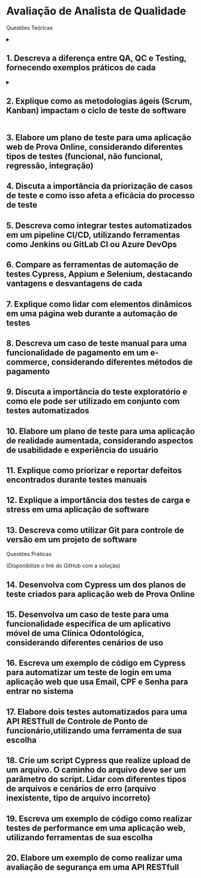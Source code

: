 # Avaliação de Analista de Qualidade

Questões Teóricas
<details>
  <summary>

## 1. Descreva a diferença entre QA, QC e Testing, fornecendo exemplos práticos de cada

  </summary>

### QA, QC e Testing: Uma Visão Geral

- **QA, QC e Testing** são termos frequentemente utilizados no contexto da garantia da qualidade, especialmente no desenvolvimento de software, mas também se aplicam a outros setores. Embora estejam interligados, cada um possui um foco e um conjunto de atividades específicas.

#### Quality Assurance (QA) - Garantia da Qualidade

- **Foco:** O QA se concentra em **prevenir** defeitos e garantir que os processos de desenvolvimento sejam eficientes e eficazes. É uma abordagem proativa que visa estabelecer um ambiente de qualidade desde o início do projeto.
- **Atividades:**
  - **Definição de padrões e processos:** Estabelecer critérios de qualidade, melhores práticas e procedimentos para todas as fases do desenvolvimento.
  - **Análise de riscos:** Identificar potenciais problemas e tomar medidas para mitigá-los.
  - **Revisão de requisitos:** Garantir que os requisitos do cliente sejam claros e completos.
  - **Treinamento:** Capacitar a equipe sobre as práticas de qualidade.
- **Exemplo:** Um time de QA pode criar um guia de estilo para o código, realizar revisões de código regularmente e estabelecer um processo de aprovação para mudanças no sistema.

#### Quality Control (QC) - Controle da Qualidade

- **Foco:** O QC se concentra em **identificar e corrigir** defeitos nos produtos ou processos. É uma abordagem reativa que visa garantir que o produto final atenda aos requisitos de qualidade.
- **Atividades:**
  - **Testes:** Executar testes para verificar se o produto funciona conforme o esperado.
  - **Inspeções:** Realizar inspeções visuais e funcionais para detectar defeitos.
  - **Verificação de conformidade:** Comparar o produto com os requisitos e padrões estabelecidos.
- **Exemplo:** Um time de QC pode executar testes unitários, de integração e de sistema para identificar bugs em um software, além de realizar inspeções visuais para verificar se a interface do usuário está de acordo com as diretrizes de design.

#### Testing - Teste

- **Foco:** O testing é uma parte integrante do QC e envolve a execução de atividades para verificar se um produto ou sistema atende aos requisitos especificados.
- **Tipos de testes:**
  - **Testes unitários:** Verificam o funcionamento de unidades individuais de código.
  - **Testes de integração:** Verificam se diferentes componentes do sistema funcionam juntos.
  - **Testes de sistema:** Verificam o sistema como um todo.
  - **Testes de aceitação:** Verificam se o sistema atende aos requisitos do cliente.
  - **Exemplo:** Um engenheiro de testes pode criar casos de teste para verificar se um formulário de cadastro funciona corretamente, incluindo a validação de dados e a exibição de mensagens de erro.

### Relação entre QA, QC e Testing

- **QA** estabelece as bases para a qualidade, definindo processos e padrões.
- **QC** implementa as atividades de controle da qualidade, incluindo os testes.
- **Testing** é uma parte fundamental do QC, fornecendo evidências de que o produto atende aos requisitos.

**Em resumo:**

- **QA** é a garantia de que estamos fazendo as coisas da maneira certa.
- **QC** é a verificação de que as coisas foram feitas corretamente.
- **Testing** é a atividade de verificar se o produto funciona como esperado.

**Exemplo prático unindo os três:**

Imagine o desenvolvimento de um aplicativo de e-commerce.

- **QA:** A equipe define um processo de desenvolvimento ágil, estabelece padrões de codificação e cria um guia de estilo para a interface do usuário.
- **QC:** A equipe realiza testes automatizados para verificar o funcionamento das funcionalidades do carrinho de compras, além de testes manuais para garantir a usabilidade da interface.
- **Testing:** Um engenheiro de testes cria casos de teste para verificar se o processo de pagamento funciona corretamente, incluindo a integração com diferentes gateways de pagamento.

**Em um projeto de sucesso, QA, QC e Testing trabalham em conjunto para garantir a entrega de um produto de alta qualidade.**

</details>

<details>
  <summary>

## 2. Explique como as metodologias ágeis (Scrum, Kanban) impactam o ciclo de teste de software

  </summary>
As metodologias ágeis, como Scrum e Kanban, revolucionaram a forma como desenvolvemos software, e o ciclo de teste não ficou de fora. Ao adotar uma abordagem mais flexível e iterativa, essas metodologias trouxeram uma série de mudanças significativas para o processo de testes.

### Impacto das Metodologias Ágeis no Ciclo de Teste

- **Teste Contínuo:** Ao invés de grandes ciclos de teste ao final do desenvolvimento, as metodologias ágeis incentivam o teste contínuo em cada sprint. Isso permite identificar e corrigir defeitos mais rapidamente, reduzindo o custo de correção e aumentando a qualidade do software.
- **Colaboração entre Desenvolvedores e Testers:** A comunicação e a colaboração são fundamentais nas metodologias ágeis. Desenvolvedores e testadores trabalham juntos desde o início do projeto, o que facilita a identificação de requisitos, a criação de testes e a resolução de problemas.
- **Automação de Testes:** A automação de testes é essencial para garantir a velocidade e a repetibilidade dos testes em um ambiente ágil. Ferramentas de automação permitem executar um grande número de testes em pouco tempo, liberando os testadores para se concentrarem em atividades de maior valor.
- **Testes de Aceitação pelo Usuário:** Os usuários finais estão mais envolvidos no processo de desenvolvimento ágil. Isso permite que eles forneçam feedback constante sobre o produto, garantindo que o software atenda às suas necessidades e expectativas.
- **Adaptação a Mudanças:** As metodologias ágeis são altamente adaptáveis a mudanças. Os planos de teste podem ser ajustados a cada sprint para refletir as novas funcionalidades e requisitos.

### Scrum e Kanban: Diferenças e Impactos no Teste

- **Scrum:**
  - **Papéis:** O Scrum Master facilita o processo, o Product Owner define os requisitos e a equipe de desenvolvimento é responsável pela implementação e pelos testes.
  - **Eventos:** As reuniões diárias, as revisões de sprint e as retrospectivas são oportunidades para discutir o progresso dos testes e identificar áreas de melhoria.
  - **Artefatos:** O Product Backlog contém os requisitos do produto, enquanto o Sprint Backlog detalha as tarefas a serem realizadas em cada sprint.

- **Kanban:**
  - **Fluxo de Trabalho:** O Kanban visualiza o fluxo de trabalho, desde a criação de um item até a sua conclusão. As tarefas são organizadas em colunas, como "A Fazer", "Em Andamento" e "Concluído".
  - **Limites de Trabalho em Processo (WIP):** O Kanban limita o número de tarefas em cada etapa, evitando que o trabalho seja sobrecarregado.
  - **Melhoria Contínua:** O Kanban enfatiza a melhoria contínua do processo, identificando e eliminando gargalos.

### Benefícios da Adoção de Metodologias Ágeis para o Teste de Software

- **Maior qualidade do software:** Devido ao teste contínuo e à colaboração entre as equipes.
- **Redução de custos:** Identificação e correção de defeitos mais cedo no ciclo de desenvolvimento.
- **Aumento da satisfação do cliente:** Entrega mais rápida de funcionalidades e maior alinhamento com as necessidades do usuário.
- **Maior flexibilidade:** Adaptação a mudanças e novos requisitos.
- **Aumento da produtividade:** Automação de testes e foco em atividades de maior valor.

Em resumo, as metodologias ágeis transformaram o ciclo de teste de software, tornando-o mais eficiente, colaborativo e focado na entrega de valor ao cliente. Ao adotar práticas ágeis, as equipes de desenvolvimento podem criar produtos de alta qualidade mais rapidamente e com menos riscos.
</details>

## 3. Elabore um plano de teste para uma aplicação web de Prova Online, considerando diferentes tipos de testes (funcional, não funcional, regressão, integração)

## 4. Discuta a importância da priorização de casos de teste e como isso afeta a eficácia do processo de teste

## 5. Descreva como integrar testes automatizados em um pipeline CI/CD, utilizando ferramentas como Jenkins ou GitLab CI ou Azure DevOps

## 6. Compare as ferramentas de automação de testes Cypress, Appium e Selenium, destacando vantagens e desvantagens de cada

## 7. Explique como lidar com elementos dinâmicos em uma página web durante a automação de testes

## 8. Descreva um caso de teste manual para uma funcionalidade de pagamento em um e-commerce, considerando diferentes métodos de pagamento

## 9. Discuta a importância do teste exploratório e como ele pode ser utilizado em conjunto com testes automatizados

## 10. Elabore um plano de teste para uma aplicação de realidade aumentada, considerando aspectos de usabilidade e experiência do usuário

## 11. Explique como priorizar e reportar defeitos encontrados durante testes manuais

## 12. Explique a importância dos testes de carga e stress em uma aplicação de software

## 13. Descreva como utilizar Git para controle de versão em um projeto de software

Questões Práticas

(Disponibilize o link do GitHub com a solução)

## 14. Desenvolva com Cypress um dos planos de teste criados para aplicação web de Prova Online

## 15. Desenvolva um caso de teste para uma funcionalidade específica de um aplicativo móvel de uma Clínica Odontológica, considerando diferentes cenários de uso

## 16. Escreva um exemplo de código em Cypress para automatizar um teste de login em uma aplicação web que usa Email, CPF e Senha para entrar no sistema

## 17. Elabore dois testes automatizados para uma API RESTfull de Controle de Ponto de funcionário,utilizando uma ferramenta de sua escolha

## 18. Crie um script Cypress que realize upload de um arquivo. O caminho do arquivo deve ser um parâmetro do script. Lidar com diferentes tipos de arquivos e cenários de erro (arquivo inexistente, tipo de arquivo incorreto)

## 19. Escreva um exemplo de código como realizar testes de performance em uma aplicação web, utilizando ferramentas de sua escolha

## 20. Elabore um exemplo de como realizar uma avaliação de segurança em uma API RESTfull
